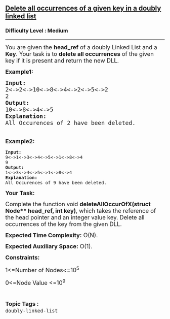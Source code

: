 <h2><a href="https://www.geeksforgeeks.org/problems/delete-all-occurrences-of-a-given-key-in-a-doubly-linked-list/1?utm_source=youtube&utm_medium=collab_striver_ytdescription&utm_campaign=delete-all-occurrences-of-a-given-key-in-a-doubly-linked-list">Delete all occurrences of a given key in a doubly linked list</a></h2><h3>Difficulty Level : Medium</h3><hr><div class="problems_problem_content__Xm_eO"><p dir="ltr"><span style="font-size: 18px;">You are given the <strong>head_ref</strong> of a doubly Linked List and a <strong>Key</strong>. Your task is to <strong>delete all occurrences</strong> of the given key if it is present and return the new DLL.</span></p>
<p dir="ltr"><strong><span style="font-size: 18px;">Example1:</span></strong></p>
<pre><span style="font-size: 18px;"><strong>Input:</strong> </span>
<span style="font-size: 18px;">2&lt;-&gt;2&lt;-&gt;10&lt;-&gt;8&lt;-&gt;4&lt;-&gt;2&lt;-&gt;5&lt;-&gt;2</span>
<span style="font-size: 18px;">2</span>
<span style="font-size: 18px;"><strong>Output:</strong> </span>
<span style="font-size: 18px;">10&lt;-&gt;8&lt;-&gt;4&lt;-&gt;5</span>
<strong><span style="font-size: 18px;">Explanation: </span></strong>
<span style="font-size: 18px;">All Occurences of 2 have been deleted.<br><br></span></pre>
<p dir="ltr" style="font-family: -apple-system, BlinkMacSystemFont, 'Segoe UI', Roboto, Oxygen, Ubuntu, Cantarell, 'Open Sans', 'Helvetica Neue', sans-serif; font-size: medium; white-space: normal;"><strong><span style="font-size: 18px;">Example2:</span></strong></p>
<pre><strong>Input:</strong> 
9&lt;-&gt;1&lt;-&gt;3&lt;-&gt;4&lt;-&gt;5&lt;-&gt;1&lt;-&gt;8&lt;-&gt;4
9
<strong>Output:</strong> 
1&lt;-&gt;3&lt;-&gt;4&lt;-&gt;5&lt;-&gt;1&lt;-&gt;8&lt;-&gt;4
<strong>Explanation: </strong>
All Occurences of 9 have been deleted.</pre>
<p dir="ltr"><strong><span style="font-size: 18px;">Your Task:</span></strong></p>
<p dir="ltr"><span style="font-size: 18px;">Complete the function void <strong>deleteAllOccurOfX(struct Node** head_ref, int key)</strong>, which takes the reference of the head pointer and an integer value key. Delete all occurrences of the key from the given DLL.</span></p>
<p dir="ltr"><span style="font-size: 18px;"><strong>Expected Time Complexity:</strong> O(N).</span></p>
<p dir="ltr"><span style="font-size: 18px;"><strong>Expected Auxiliary Space:</strong> O(1).</span></p>
<p dir="ltr"><strong><span style="font-size: 18px;">Constraints:</span></strong></p>
<p dir="ltr"><span style="font-size: 18px;">1&lt;=Number of Nodes&lt;=10<sup>5</sup></span></p>
<p dir="ltr"><span style="font-size: 18px;">0&lt;=Node Value &lt;=10<sup>9</sup></span></p></div><br><p><span style=font-size:18px><strong>Topic Tags : </strong><br><code>doubly-linked-list</code>&nbsp;